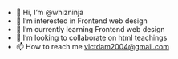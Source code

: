 - 👋 Hi, I’m @whizninja
- 👀 I’m interested in Frontend web design 
- 🌱 I’m currently learning Frontend web design 
- 💞️ I’m looking to collaborate on html teachings 
- 📫 How to reach me victdam2004@gmail.com

<!---
whizninja/whizninja is a ✨ special ✨ repository because its `README.md` (this file) appears on your GitHub profile.
You can click the Preview link to take a look at your changes.
--->

